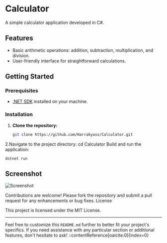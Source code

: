 # Calculator

A simple calculator application developed in C#.

## Features

- Basic arithmetic operations: addition, subtraction, multiplication, and division.
- User-friendly interface for straightforward calculations.

## Getting Started

### Prerequisites

- [.NET SDK](https://dotnet.microsoft.com/download) installed on your machine.

### Installation

1. **Clone the repository:**

   ```bash
   git clone https://github.com/Harrakyass/Calculator.git
2.Navigate to the project directory:
  cd Calculator
Build and run the application:

    dotnet run



## Screenshot

![Screenshot](./calculator/screenshot.png)


Contributions are welcome! Please fork the repository and submit a pull request for any enhancements or bug fixes.
License

This project is licensed under the MIT License.


---

Feel free to customize this `README.md` further to better fit your project's specifics. If you need assistance with any particular section or additional features, don't hesitate to ask!
::contentReference[oaicite:0]{index=0}
 
